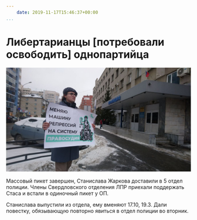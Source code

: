 ```yaml
---
    date: 2019-11-17T15:46:37+00:00
...
```


# Либертарианцы [потребовали освободить] однопартийца

![](photo_64@17-11-2019_15-46-37.jpg)

Массовый пикет завершен, Станислава Жаркова доставили в 5 отдел полиции. Члены Свердловского отделения ЛПР приехали поддержать Стаса и встали в одиночный пикет у ОП.

Станислава выпустили из отдела, ему вменяют 17.10, 19.3. Дали повестку, обязывающую повторно явиться в отдел полиции во вторник.